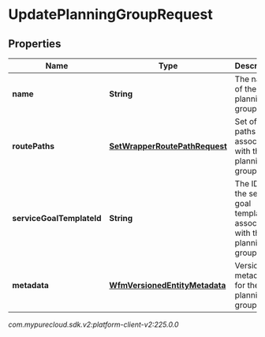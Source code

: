 # UpdatePlanningGroupRequest


## Properties

| Name | Type | Description | Notes |
| ------------ | ------------- | ------------- | ------------- |
| **name** | **String** | The name of the planning group |  [optional] |
| **routePaths** | [**SetWrapperRoutePathRequest**](SetWrapperRoutePathRequest) | Set of route paths to associate with the planning group |  [optional] |
| **serviceGoalTemplateId** | **String** | The ID of the service goal template to associate with this planning group |  [optional] |
| **metadata** | [**WfmVersionedEntityMetadata**](WfmVersionedEntityMetadata) | Version metadata for the planning group |  |




_com.mypurecloud.sdk.v2:platform-client-v2:225.0.0_
